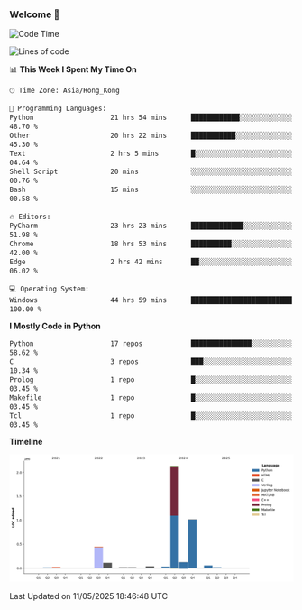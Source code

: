 ### Welcome 👋

<!--START_SECTION:waka-->
![Code Time](http://img.shields.io/badge/Code%20Time-1%2C966%20hrs%2052%20mins-blue)

![Lines of code](https://img.shields.io/badge/From%20Hello%20World%20I%27ve%20Written-4.0%20million%20lines%20of%20code-blue)

📊 **This Week I Spent My Time On** 

```text
🕑︎ Time Zone: Asia/Hong_Kong

💬 Programming Languages: 
Python                   21 hrs 54 mins      ████████████░░░░░░░░░░░░░   48.70 % 
Other                    20 hrs 22 mins      ███████████░░░░░░░░░░░░░░   45.30 % 
Text                     2 hrs 5 mins        █░░░░░░░░░░░░░░░░░░░░░░░░   04.64 % 
Shell Script             20 mins             ░░░░░░░░░░░░░░░░░░░░░░░░░   00.76 % 
Bash                     15 mins             ░░░░░░░░░░░░░░░░░░░░░░░░░   00.58 % 

🔥 Editors: 
PyCharm                  23 hrs 23 mins      █████████████░░░░░░░░░░░░   51.98 % 
Chrome                   18 hrs 53 mins      ██████████░░░░░░░░░░░░░░░   42.00 % 
Edge                     2 hrs 42 mins       ██░░░░░░░░░░░░░░░░░░░░░░░   06.02 % 

💻 Operating System: 
Windows                  44 hrs 59 mins      █████████████████████████   100.00 % 
```

**I Mostly Code in Python** 

```text
Python                   17 repos            ███████████████░░░░░░░░░░   58.62 % 
C                        3 repos             ███░░░░░░░░░░░░░░░░░░░░░░   10.34 % 
Prolog                   1 repo              █░░░░░░░░░░░░░░░░░░░░░░░░   03.45 % 
Makefile                 1 repo              █░░░░░░░░░░░░░░░░░░░░░░░░   03.45 % 
Tcl                      1 repo              █░░░░░░░░░░░░░░░░░░░░░░░░   03.45 % 
```



**Timeline**

![Lines of Code chart](https://raw.githubusercontent.com/xhj2501/xhj2501/main/assets/bar_graph.png)


 Last Updated on 11/05/2025 18:46:48 UTC
<!--END_SECTION:waka-->

